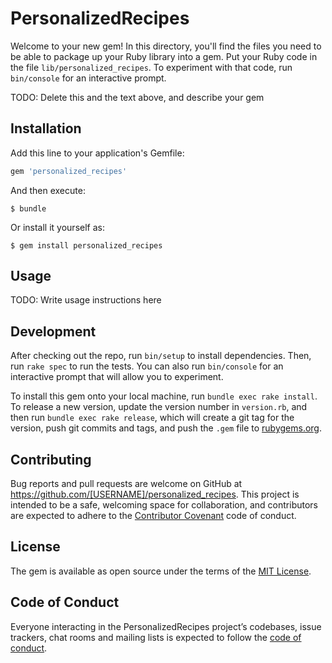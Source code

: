 # PersonalizedRecipes

Welcome to your new gem! In this directory, you'll find the files you need to be able to package up your Ruby library into a gem. Put your Ruby code in the file `lib/personalized_recipes`. To experiment with that code, run `bin/console` for an interactive prompt.

TODO: Delete this and the text above, and describe your gem

## Installation

Add this line to your application's Gemfile:

```ruby
gem 'personalized_recipes'
```

And then execute:

    $ bundle

Or install it yourself as:

    $ gem install personalized_recipes

## Usage

TODO: Write usage instructions here

## Development

After checking out the repo, run `bin/setup` to install dependencies. Then, run `rake spec` to run the tests. You can also run `bin/console` for an interactive prompt that will allow you to experiment.

To install this gem onto your local machine, run `bundle exec rake install`. To release a new version, update the version number in `version.rb`, and then run `bundle exec rake release`, which will create a git tag for the version, push git commits and tags, and push the `.gem` file to [rubygems.org](https://rubygems.org).

## Contributing

Bug reports and pull requests are welcome on GitHub at https://github.com/[USERNAME]/personalized_recipes. This project is intended to be a safe, welcoming space for collaboration, and contributors are expected to adhere to the [Contributor Covenant](http://contributor-covenant.org) code of conduct.

## License

The gem is available as open source under the terms of the [MIT License](http://opensource.org/licenses/MIT).

## Code of Conduct

Everyone interacting in the PersonalizedRecipes project’s codebases, issue trackers, chat rooms and mailing lists is expected to follow the [code of conduct](https://github.com/[USERNAME]/personalized_recipes/blob/master/CODE_OF_CONDUCT.md).
